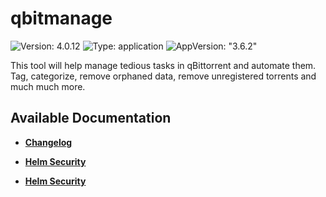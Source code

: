 # qbitmanage

![Version: 4.0.12](https://img.shields.io/badge/Version-4.0.12-informational?style=flat-square) ![Type: application](https://img.shields.io/badge/Type-application-informational?style=flat-square) ![AppVersion: "3.6.2"](https://img.shields.io/badge/AppVersion-"3.6.2"-informational?style=flat-square)

This tool will help manage tedious tasks in qBittorrent and automate them. Tag, categorize, remove orphaned data, remove unregistered torrents and much much more.

## Available Documentation

- [**Changelog**](CHANGELOG)

- [**Helm Security**](container-security)

- [**Helm Security**](helm-security)

